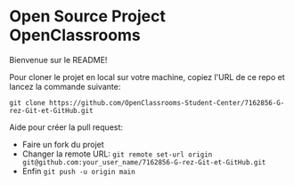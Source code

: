 # Open Source Project OpenClassrooms

Bienvenue sur le README!

Pour cloner le projet en local sur votre machine, copiez l'URL de ce repo et lancez la commande suivante:  

`git clone https://github.com/OpenClassrooms-Student-Center/7162856-G-rez-Git-et-GitHub.git`

Aide pour créer la pull request:
- Faire un fork du projet
- Changer la remote URL: `git remote set-url origin git@github.com:your_user_name/7162856-G-rez-Git-et-GitHub.git`
- Enfin `git push -u origin main`
